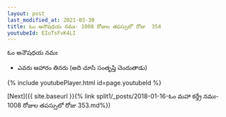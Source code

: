 ```yaml
---
layout: post
last_modified_at: 2021-03-30
title: ఓం అనౌషధయ నమః- 1008 రోజుల తపస్సులో రోజు  354
youtubeId: EIuTsFvK4LI
---
```

 
 
 ఓం అనౌషధయ నమః  
 
 -  ఎవరు ఆహారం తినరు (అది చూసి సంతృప్తి చెందుతాడు) 
 
  
 
  
 
 
 
 
 
 


{% include youtubePlayer.html id=page.youtubeId %}
 
[Next]({{ site.baseurl }}{% link  split1/_posts/2018-01-16-ఓం మహా కర్త్రే నమః- 1008 రోజుల తపస్సులో రోజు  353.md%})
 
